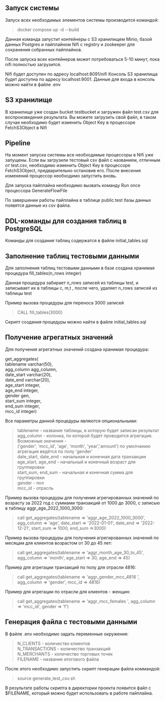 ## Запуск системы

Запуск всех необходимых элементов системы производится командой:

> docker compose up -d --build

Данная команда запустит контейнеры с S3 хранилищем Minio, базой данных Postgres и пайплайном Nifi с registry и zookeeper для сохранения собранных пайплайнов.

После запуска всех контейнеров может потребоваться 5-10 минут, пока nifi полностью загрузится. 

Nifi будет доступен по адресу localhost:8091/nifi
Консоль S3 хранилища будет доступна по адресу localhost:9001. Данные для входа в консоль можно найти в файле .env


## S3 хранилище

В хранилище уже создан bucket testbucket и загружен файл test.csv для воспроизведения результата. Вы можете загрузить свой файл, в таком случае необходимо будет изменить Object Key в процессоре FetchS3Object в Nifi

## Pipeline 

На момент запуска системы все необходимые процессоры в Nifi уже запущены. Если вы загрузили тестовый csv файл с названием, отличным от test.csv, необходимо изменить Object Key в процессоре FetchS3Object, предварительно остановив его. После внесения изменений процессор необходимо запустить вновь. 

Для запуска пайплайна необходимо вызвать команду Run once процессора GenerateFlowFile

По завершении работы пайплайна в таблице public.test базы данных появятся данные из csv файла.

## DDL-команды для создания таблиц в PostgreSQL

Команды для создания таблиц содержатся в файле initial_tables.sql

## Заполнение таблиц тестовыми данными

Для заполнения таблиц тестовыми данными в базе создана хранимая процедура fill_tables(n_rows integer)

Данная процедура забирает n_rows записей из таблицы test, и записывает их в таблицы c, m,t , после чего, удаляет n_rows записей из таблицы test

Пример вызова процедуры для переноса 3000 записей 

> CALL fill_tables(3000)

Скрипт создания процедуры можно найти в файле initial_tables.sql

## Получение агрегатных значений

Для получения агрегатных значений создана хранимая процедура: 

get_aggregates(<br />tablename varchar(50), <br />agg_column agg_column, <br />date_start varchar(20), <br />date_end varchar(20), <br />age_start integer, <br />age_end integer, <br />gender gen, <br />start_sum integer, <br />end_sum integer,<br /> mcc_id integer)

Все параметры данной процедуры являются опциональными:

> tablename - название таблицы, в которую будет записан результат<br />
> agg_column - колонка, по которой будет проводится агрегация. Возможные значения -<br />
> ('gender', 'mcc_id', 'age', 'month', 'year','amount') по умолчанию агрегация
> ведётся по полу 'gender'<br />
> date_start, date_end - начальная и конечная дата транзакции<br />
> age_start, age_end - начальный и конечный возраст для группировки<br />
> start_sum, end_sum - начальная и конечная сумма для группировки<br />
> gender - пол<br />
> mcc_id - отрасль<br />

Пример вызова процедуры для получения агрегированных значений по возрасту за 2022 год с суммами транзакций от 1000 до 3000, с записью в таблицу aggr_age_2022_1000_3000:

> call get_aggregates(tablename => 'aggr_age_2022_1000_3000', agg_column => 'age', 
> date_start => '2022-01-01', date_end => '2022-12-21', start_sum => 1000, end_sum =>3000)

Пример вызова процедуры для получения агрегированных значений по месяцам для клиентов возрастом от 30 до 45 лет:

> call get_aggregates(tablename => 'aggr_month_age_30_to_45', agg_column => 'month', 
> age_start => 30, age_end => 45)

Пример для агрегации транзакций по полу для отрасли 4816:

> call get_aggregates(tablename => 'aggr_gender_mcc_4816 ', agg_column => 'gender', 
> mcc_id => 4816)

Пример для агрегации по отрасли для клиентов - женщин:

> call get_aggregates(tablename => 'aggr_mcc_females ', agg_column => 'mcc_id', 
> gender => 'f')

## Генерация файла с тестовыми данными

В файле .env необходимо задать переменные окружения: 

> N_CLIENTS - количество клиентов<br />
> N_TRANSACTIONS - количество транзакций<br />
> N_MERCHANTS - количество торговых точек<br />
> FILENAME - название итогового файла<br />

После этого необходимо запустить скрипт генерации файла коммандой:

> source generate_test_csv.sh

В результате работы скрипта в директории проекта появится файл с $FILENAME, который можно будет использовать в работе пайплайна.